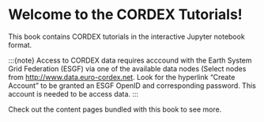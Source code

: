 # Welcome to the CORDEX Tutorials!

This book contains CORDEX tutorials in the interactive Jupyter notebook format.

:::{note}
Access to CORDEX data requires acccound with the Earth System Grid Federation (ESGF) via one of the available data nodes (Select nodes from http://www.data.euro-cordex.net. Look for the hyperlink “Create Account” to be granted an ESGF OpenID and corresponding password. This account is needed to be access data.
:::

Check out the content pages bundled with this book to see more.
